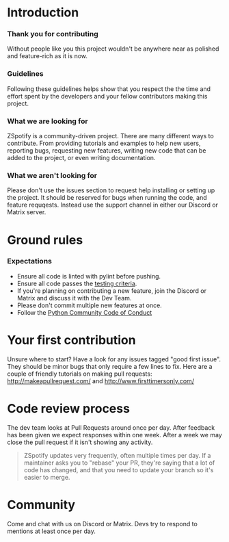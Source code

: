 # Introduction

### Thank you for contributing

Without people like you this project wouldn't be anywhere near as polished and feature-rich as it is now.

### Guidelines

Following these guidelines helps show that you respect the the time and effort spent by the developers and your fellow contributors making this project.

### What we are looking for

ZSpotify is a community-driven project. There are many different ways to contribute. From providing tutorials and examples to help new users, reporting bugs, requesting new features, writing new code that can be added to the project, or even writing documentation.

### What we aren't looking for

Please don't use the issues section to request help installing or setting up the project. It should be reserved for bugs when running the code, and feature requqests. Instead use the support channel in either our Discord or Matrix server.

# Ground rules

### Expectations
* Ensure all code is linted with pylint before pushing.
* Ensure all code passes the [testing criteria](#testing-criteria).
* If you're planning on contributing a new feature, join the Discord or Matrix and discuss it with the Dev Team.
* Please don't commit multiple new features at once.
* Follow the [Python Community Code of Conduct](https://www.python.org/psf/codeofconduct/) 

# Your first contribution

Unsure where to start? Have a look for any issues tagged "good first issue". They should be minor bugs that only require a few lines to fix. 
Here are a couple of friendly tutorials on making pull requests: http://makeapullrequest.com/ and http://www.firsttimersonly.com/

# Code review process

The dev team looks at Pull Requests around once per day. After feedback has been given we expect responses within one week. After a week we may close the pull request if it isn't showing any activity.
> ZSpotify updates very frequently, often multiple times per day. If a maintainer asks you to "rebase" your PR, they're saying that a lot of code has changed, and that you need to update your branch so it's easier to merge.

# Community

Come and chat with us on Discord or Matrix. Devs try to respond to mentions at least once per day.